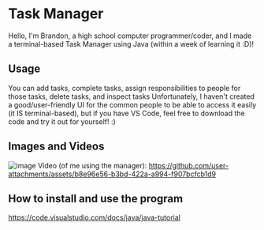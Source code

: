 # Task Manager
Hello, I'm Brandon, a high school computer programmer/coder, and I made a terminal-based Task Manager using Java (within a week of learning it :D)!

## Usage
You can add tasks, complete tasks, assign responsibilities to people for those tasks, delete tasks, and inspect tasks
Unfortunately, I haven't created a good/user-friendly UI for the common people to be able to access it easily (it IS terminal-based), but if you have VS Code, feel free to download the code and try it out for yourself! :)

## Images and Videos
![image](https://github.com/user-attachments/assets/66a109e0-a407-426a-9049-2965aa987d83)
Video (of me using the manager): https://github.com/user-attachments/assets/b8e96e56-b3bd-422a-a994-f907bcfcb1d9

## How to install and use the program
https://code.visualstudio.com/docs/java/java-tutorial

